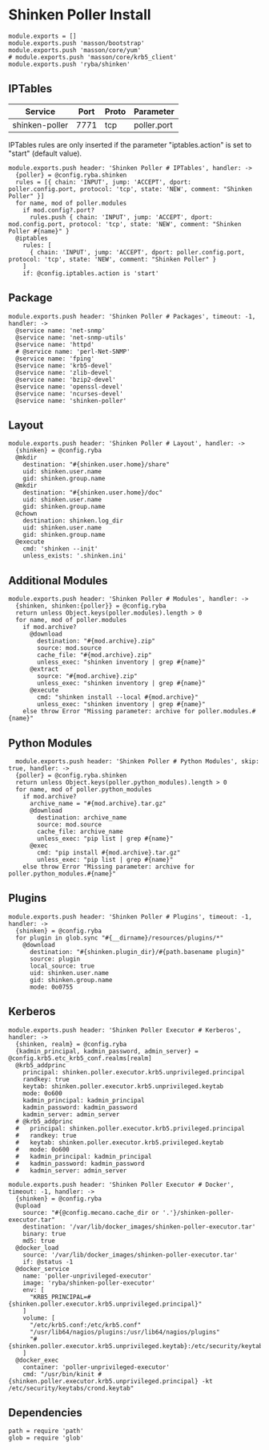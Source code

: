 
# Shinken Poller Install

    module.exports = []
    module.exports.push 'masson/bootstrap'
    module.exports.push 'masson/core/yum'
    # module.exports.push 'masson/core/krb5_client'
    module.exports.push 'ryba/shinken'

## IPTables

| Service           | Port  | Proto | Parameter       |
|-------------------|-------|-------|-----------------|
|  shinken-poller   | 7771  |  tcp  |   poller.port   |

IPTables rules are only inserted if the parameter "iptables.action" is set to
"start" (default value).

    module.exports.push header: 'Shinken Poller # IPTables', handler: ->
      {poller} = @config.ryba.shinken
      rules = [{ chain: 'INPUT', jump: 'ACCEPT', dport: poller.config.port, protocol: 'tcp', state: 'NEW', comment: "Shinken Poller" }]
      for name, mod of poller.modules
        if mod.config?.port?
          rules.push { chain: 'INPUT', jump: 'ACCEPT', dport: mod.config.port, protocol: 'tcp', state: 'NEW', comment: "Shinken Poller #{name}" }
      @iptables
        rules: [
          { chain: 'INPUT', jump: 'ACCEPT', dport: poller.config.port, protocol: 'tcp', state: 'NEW', comment: "Shinken Poller" }
        ]
        if: @config.iptables.action is 'start'

## Package

    module.exports.push header: 'Shinken Poller # Packages', timeout: -1, handler: ->
      @service name: 'net-snmp'
      @service name: 'net-snmp-utils'
      @service name: 'httpd'
      # @service name: 'perl-Net-SNMP'
      @service name: 'fping'
      @service name: 'krb5-devel'
      @service name: 'zlib-devel'
      @service name: 'bzip2-devel'
      @service name: 'openssl-devel'
      @service name: 'ncurses-devel'
      @service name: 'shinken-poller'

## Layout

    module.exports.push header: 'Shinken Poller # Layout', handler: ->
      {shinken} = @config.ryba
      @mkdir
        destination: "#{shinken.user.home}/share"
        uid: shinken.user.name
        gid: shinken.group.name
      @mkdir
        destination: "#{shinken.user.home}/doc"
        uid: shinken.user.name
        gid: shinken.group.name
      @chown
        destination: shinken.log_dir
        uid: shinken.user.name
        gid: shinken.group.name
      @execute
        cmd: 'shinken --init'
        unless_exists: '.shinken.ini'

## Additional Modules

    module.exports.push header: 'Shinken Poller # Modules', handler: ->
      {shinken, shinken:{poller}} = @config.ryba
      return unless Object.keys(poller.modules).length > 0
      for name, mod of poller.modules
        if mod.archive?
          @download
            destination: "#{mod.archive}.zip"
            source: mod.source
            cache_file: "#{mod.archive}.zip"
            unless_exec: "shinken inventory | grep #{name}"
          @extract
            source: "#{mod.archive}.zip"
            unless_exec: "shinken inventory | grep #{name}"
          @execute
            cmd: "shinken install --local #{mod.archive}"
            unless_exec: "shinken inventory | grep #{name}"
        else throw Error "Missing parameter: archive for poller.modules.#{name}"

## Python Modules

      module.exports.push header: 'Shinken Poller # Python Modules', skip: true, handler: ->
      {poller} = @config.ryba.shinken
      return unless Object.keys(poller.python_modules).length > 0
      for name, mod of poller.python_modules
        if mod.archive?
          archive_name = "#{mod.archive}.tar.gz"
          @download
            destination: archive_name
            source: mod.source
            cache_file: archive_name
            unless_exec: "pip list | grep #{name}"
          @exec
            cmd: "pip install #{mod.archive}.tar.gz"
            unless_exec: "pip list | grep #{name}"
        else throw Error "Missing parameter: archive for poller.python_modules.#{name}"

## Plugins

    module.exports.push header: 'Shinken Poller # Plugins', timeout: -1, handler: ->
      {shinken} = @config.ryba
      for plugin in glob.sync "#{__dirname}/resources/plugins/*"
        @download
          destination: "#{shinken.plugin_dir}/#{path.basename plugin}"
          source: plugin
          local_source: true
          uid: shinken.user.name
          gid: shinken.group.name
          mode: 0o0755

## Kerberos

    module.exports.push header: 'Shinken Poller Executor # Kerberos', handler: ->
      {shinken, realm} = @config.ryba
      {kadmin_principal, kadmin_password, admin_server} = @config.krb5.etc_krb5_conf.realms[realm]
      @krb5_addprinc
        principal: shinken.poller.executor.krb5.unprivileged.principal
        randkey: true
        keytab: shinken.poller.executor.krb5.unprivileged.keytab
        mode: 0o600
        kadmin_principal: kadmin_principal
        kadmin_password: kadmin_password
        kadmin_server: admin_server
      # @krb5_addprinc
      #   principal: shinken.poller.executor.krb5.privileged.principal
      #   randkey: true
      #   keytab: shinken.poller.executor.krb5.privileged.keytab
      #   mode: 0o600
      #   kadmin_principal: kadmin_principal
      #   kadmin_password: kadmin_password
      #   kadmin_server: admin_server

    module.exports.push header: 'Shinken Poller Executor # Docker', timeout: -1, handler: ->
      {shinken} = @config.ryba
      @upload
        source: "#{@config.mecano.cache_dir or '.'}/shinken-poller-executor.tar"
        destination: '/var/lib/docker_images/shinken-poller-executor.tar'
        binary: true
        md5: true
      @docker_load
        source: '/var/lib/docker_images/shinken-poller-executor.tar'
        if: @status -1
      @docker_service
        name: 'poller-unprivileged-executor'
        image: 'ryba/shinken-poller-executor'
        env: [
          "KRB5_PRINCIPAL=#{shinken.poller.executor.krb5.unprivileged.principal}"
        ]
        volume: [
          "/etc/krb5.conf:/etc/krb5.conf"
          "/usr/lib64/nagios/plugins:/usr/lib64/nagios/plugins"
          "#{shinken.poller.executor.krb5.unprivileged.keytab}:/etc/security/keytabs/crond.keytab"
        ]
      @docker_exec
        container: 'poller-unprivileged-executor'
        cmd: "/usr/bin/kinit #{shinken.poller.executor.krb5.unprivileged.principal} -kt /etc/security/keytabs/crond.keytab"

## Dependencies

    path = require 'path'
    glob = require 'glob'
